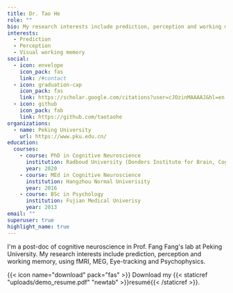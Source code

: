 ```yaml
---
title: Dr. Tao He
role: ""
bio: My research interests include prediction, perception and working memory.
interests:
  - Prediction
  - Perception
  - Visual working memory
social:
  - icon: envelope
    icon_pack: fas
    link: /#contact
  - icon: graduation-cap
    icon_pack: fas
    link: https://scholar.google.com/citations?user=cJOzinMAAAAJ&hl=en
  - icon: github
    icon_pack: fab
    link: https://github.com/taotaohe
organizations:
  - name: Peking University
    url: https://www.pku.edu.cn/
education:
  courses:
    - course: PhD in Cognitive Neuroscience
      institution: Radboud University (Donders Institute for Brain, Cognition and Behaviour)
      year: 2020
    - course: MEd in Cognitive Neuroscience
      institution: Hangzhou Normal Univerisity
      year: 2016
    - course: BSc in Psychology
      institution: Fujian Medical Univerisy
      year: 2013
email: ""
superuser: true
highlight_name: true
---
```

I'm a post-doc of cognitive neuroscience in Prof. Fang Fang's lab at Peking University. My research interests include prediction, perception and working memory, using fMRI, MEG, Eye-tracking and Psychophysics.

{{< icon name="download" pack="fas" >}} Download my {{< staticref "uploads/demo_resume.pdf" "newtab" >}}resumé{{< /staticref >}}.